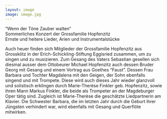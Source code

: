 ```yaml
---
layout: image
image: image.jpg
---
```


“Wenn der Töne Zauber walten”  
Sommerliches Konzert der Grossfamilie Hopfenzitz  
Ernste und heitere Lieder, Arien und Instrumentalstücke  

Auch heuer finden sich Mitglieder der Grossfamilie Hopfenzitz aus Grosskötz in der Erich-Schickling-Stiftung Eggisried zusammen, um zu singen und zu musizieren. Zum Gesang des Vaters Sebastian gesellen sich diesmal ausser dem Ottobeurer Michael Hopfenzitz auch dessen Bruder Georg mit Gesang und einem Vortrag aus Goethes “Faust”. Dessen Frau Barbara und Tochter Magdalena mit den Geigen, der Sohn ebenfalls singend und mit Trompete. Diese wird auch dieses Jahr wieder glanzvoll und solistisch erklingen durch Marie-Therèse Finkler geb. Hopfenzitz, sowie ihren Mann Markus Finkler, die beide als Trompeter an der Magdeburger Oper tätig sind. Zugleich ist Marie-Therèse die geschätzte Liedpartnerin am Klavier. Die Schwester Barbara, die im letzten Jahr durch die Geburt ihrer Jüngsten verhindert war, wird ebenfalls mit Gesang und Querflöte mitwirken.
